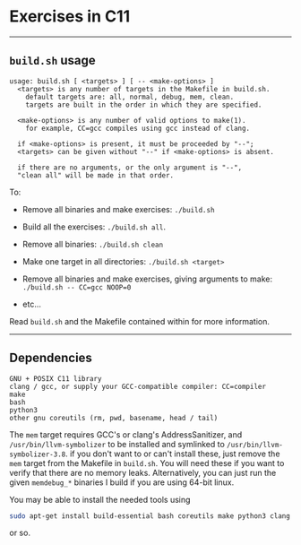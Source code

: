 # Exercises in C11

---

## `build.sh` usage

```
usage: build.sh [ <targets> ] [ -- <make-options> ]
  <targets> is any number of targets in the Makefile in build.sh.
    default targets are: all, normal, debug, mem, clean.
    targets are built in the order in which they are specified.

  <make-options> is any number of valid options to make(1).
    for example, CC=gcc compiles using gcc instead of clang.

  if <make-options> is present, it must be proceeded by "--";
  <targets> can be given without "--" if <make-options> is absent.

  if there are no arguments, or the only argument is "--",
  "clean all" will be made in that order.
```

To:

* Remove all binaries and make exercises: `./build.sh`

* Build all the exercises: `./build.sh all`.

* Remove all binaries: `./build.sh clean`

* Make one target in all directories: `./build.sh <target>`

* Remove all binaries and make exercises, giving arguments to make: `./build.sh -- CC=gcc NOOP=0`
* etc...

Read `build.sh` and the Makefile contained within for more information.

---

## Dependencies

```
GNU + POSIX C11 library
clang / gcc, or supply your GCC-compatible compiler: CC=compiler
make
bash
python3
other gnu coreutils (rm, pwd, basename, head / tail)
```

The `mem` target requires GCC's or clang's AddressSanitizer, and `/usr/bin/llvm-symbolizer` to be installed and symlinked to `/usr/bin/llvm-symbolizer-3.8`.
if you don't want to or can't install these, just remove the `mem` target from the Makefile in `build.sh`. You will need these if you want to verify that there are no memory
leaks. Alternatively, you can just run the given `memdebug_*` binaries I build if you are using 64-bit linux.

You may be able to install the needed tools using

```bash
sudo apt-get install build-essential bash coreutils make python3 clang llvm llvm-3.8*
```

or so.